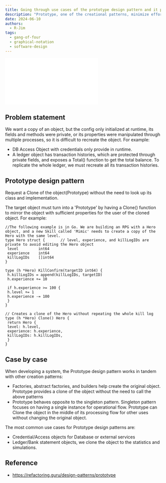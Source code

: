 ```yaml
---
title: Going through use cases of the prototype design pattern and it place among the creational patterns
description: "Prototype, one of the creational patterns, minimize efforts when recreating new from the exist object by cloning the 'prototype' of it."
date: 2024-06-10
authors:
  - R-Jim
tags:
  - gang-of-four
  - graphical-notation
  - software-design
---
```


![](assets/prototype-design-pattern.pdf)

## Problem statement

We want a copy of an object, but the config only initialized at runtime, its fields and methods were private, or its properties were manipulated through multiple processes, so it is difficult to recreate the object. For example:

- DB Access Object with credentials only provide in runtime.
- A ledger object has transaction histories, which are protected through private fields, and exposes a Total() function to get the total balance. To replicate the whole ledger, we must recreate all its transaction histories.

## Prototype design pattern

Request a Clone of the object(Prototype) without the need to look up its class and implementation.

The target object must turn into a 'Prototype' by having a Clone() function to mirror the object with sufficient properties for the user of the cloned object. For example:

```
//The following example is in Go. We are building an RPG with a Hero object, and a new Skill called 'Mimic' needs to create a copy of the Hero with the same level.
type Hero struct {       // level, experience, and killLogIDs are private to avoid editing the Hero object
 level         int64
 experience    int64
 killLogIDs    []int64
}

type (h *Hero) KillConfirm(targetID int64) {
 h.killLogIDs = append(killLogIDs, targetID)
 h.experience += 10

 if h.experience >= 100 {
 h.level += 1
 h.experience -= 100
 }
}

// Creates a clone of the Hero without repeating the whole kill log
type (h *Hero) Clone() Hero {
 return Hero {
 level: h.level,
 experience: h.experience,
 killLogIDs: h.killLogIDs,
 }
}
```

## Case by case

When developing a system, the Prototype design pattern works in tandem with other creation patterns:

- Factories, abstract factories, and builders help create the original object. Prototype provides a clone of the object without the need to call the above patterns
- Prototype behaves opposite to the singleton pattern. Singleton pattern focuses on having a single instance for operational flow. Prototype can Clone the object in the middle of its processing flow for other uses without changing the original object.

The most common use cases for Prototype design patterns are:

- Credential/Access objects for Database or external services
- Ledger/Bank statement objects, we clone the object to the statistics and simulations.

## Reference

- https://refactoring.guru/design-patterns/prototype
